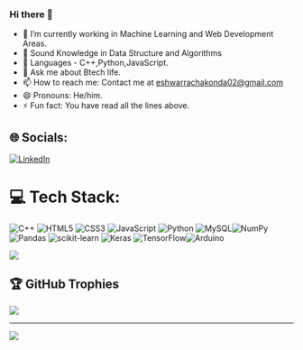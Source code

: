 ### Hi there 👋

- 🔭 I’m currently working in Machine Learning and Web Development Areas.  
- 🌱 Sound Knowledge in Data Structure and Algorithms
-   👋  Languages - C++,Python,JavaScript.
- 💬 Ask me about Btech life.
- 📫 How to reach me: Contact me at eshwarrachakonda02@gmail.com
- 😄 Pronouns: He/him.
- ⚡ Fun fact: You have read all the lines above.






## 🌐 Socials:
 [![LinkedIn](https://img.shields.io/badge/LinkedIn-%230077B5.svg?logo=linkedin&logoColor=white)](https://linkedin.com/in/eshwarr) 

# 💻 Tech Stack:
![C++](https://img.shields.io/badge/c++-%2300599C.svg?style=flat&logo=c%2B%2B&logoColor=white)  ![HTML5](https://img.shields.io/badge/html5-%23E34F26.svg?style=flat&logo=html5&logoColor=white) ![CSS3](https://img.shields.io/badge/css3-%231572B6.svg?style=flat&logo=css3&logoColor=white) ![JavaScript](https://img.shields.io/badge/javascript-%23323330.svg?style=flat&logo=javascript&logoColor=%23F7DF1E)  ![Python](https://img.shields.io/badge/python-3670A0?style=flat&logo=python&logoColor=ffdd54)   ![MySQL](https://img.shields.io/badge/mysql-%2300f.svg?style=flat&logo=mysql&logoColor=white)![NumPy](https://img.shields.io/badge/numpy-%23013243.svg?style=flat&logo=numpy&logoColor=white)  ![Pandas](https://img.shields.io/badge/pandas-%23150458.svg?style=flat&logo=pandas&logoColor=white) ![scikit-learn](https://img.shields.io/badge/scikit--learn-%23F7931E.svg?style=flat&logo=scikit-learn&logoColor=white) 
![Keras](https://img.shields.io/badge/Keras-%23D00000.svg?style=flat&logo=Keras&logoColor=white) ![TensorFlow](https://img.shields.io/badge/TensorFlow-%23FF6F00.svg?style=flat&logo=TensorFlow&logoColor=white)![Arduino](https://img.shields.io/badge/-Arduino-00979D?style=flat&logo=Arduino&logoColor=white)


![](https://github-readme-stats.vercel.app/api/top-langs/?username=eshwar7565&theme=radical&hide_border=false&include_all_commits=false&count_private=true&layout=compact)

## 🏆 GitHub Trophies
![](https://github-profile-trophy.vercel.app/?username=eshwar7565&theme=radical&no-frame=false&no-bg=false&margin-w=4)



---
[![](https://visitcount.itsvg.in/api?id=eshwar756&icon=0&color=0)](https://visitcount.itsvg.in)

<!-- Proudly created with GPRM ( https://gprm.itsvg.in ) -->

